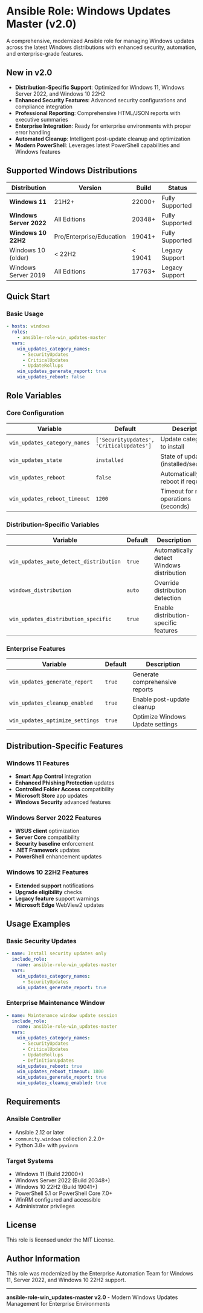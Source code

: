 # Ansible Role: Windows Updates Master (v2.0)

A comprehensive, modernized Ansible role for managing Windows updates across the latest Windows distributions with enhanced security, automation, and enterprise-grade features.

##  New in v2.0

- **Distribution-Specific Support**: Optimized for Windows 11, Windows Server 2022, and Windows 10 22H2
- **Enhanced Security Features**: Advanced security configurations and compliance integration
- **Professional Reporting**: Comprehensive HTML/JSON reports with executive summaries
- **Enterprise Integration**: Ready for enterprise environments with proper error handling
- **Automated Cleanup**: Intelligent post-update cleanup and optimization
- **Modern PowerShell**: Leverages latest PowerShell capabilities and Windows features

##  Supported Windows Distributions

| Distribution | Version | Build | Status |
|--------------|---------|-------|---------|
| **Windows 11** | 21H2+ | 22000+ |  Fully Supported |
| **Windows Server 2022** | All Editions | 20348+ |  Fully Supported |
| **Windows 10 22H2** | Pro/Enterprise/Education | 19041+ |  Fully Supported |
| Windows 10 (older) | < 22H2 | < 19041 |  Legacy Support |
| Windows Server 2019 | All Editions | 17763+ |  Legacy Support |

##  Quick Start

### Basic Usage

```yaml
- hosts: windows
  roles:
    - ansible-role-win_updates-master
  vars:
    win_updates_category_names:
      - SecurityUpdates
      - CriticalUpdates
      - UpdateRollups
    win_updates_generate_report: true
    win_updates_reboot: false
```

##  Role Variables

### Core Configuration

| Variable | Default | Description |
|----------|---------|-------------|
| `win_updates_category_names` | `['SecurityUpdates', 'CriticalUpdates']` | Update categories to install |
| `win_updates_state` | `installed` | State of updates (installed/searched) |
| `win_updates_reboot` | `false` | Automatically reboot if required |
| `win_updates_reboot_timeout` | `1200` | Timeout for reboot operations (seconds) |

### Distribution-Specific Variables

| Variable | Default | Description |
|----------|---------|-------------|
| `win_updates_auto_detect_distribution` | `true` | Automatically detect Windows distribution |
| `windows_distribution` | `auto` | Override distribution detection |
| `win_updates_distribution_specific` | `true` | Enable distribution-specific features |

### Enterprise Features

| Variable | Default | Description |
|----------|---------|-------------|
| `win_updates_generate_report` | `true` | Generate comprehensive reports |
| `win_updates_cleanup_enabled` | `true` | Enable post-update cleanup |
| `win_updates_optimize_settings` | `true` | Optimize Windows Update settings |

##  Distribution-Specific Features

### Windows 11 Features
- **Smart App Control** integration
- **Enhanced Phishing Protection** updates
- **Controlled Folder Access** compatibility
- **Microsoft Store** app updates
- **Windows Security** advanced features

### Windows Server 2022 Features
- **WSUS client** optimization
- **Server Core** compatibility
- **Security baseline** enforcement
- **.NET Framework** updates
- **PowerShell** enhancement updates

### Windows 10 22H2 Features
- **Extended support** notifications
- **Upgrade eligibility** checks
- **Legacy feature** support warnings
- **Microsoft Edge** WebView2 updates

##  Usage Examples

### Basic Security Updates

```yaml
- name: Install security updates only
  include_role:
    name: ansible-role-win_updates-master
  vars:
    win_updates_category_names:
      - SecurityUpdates
    win_updates_generate_report: true
```

### Enterprise Maintenance Window

```yaml
- name: Maintenance window update session
  include_role:
    name: ansible-role-win_updates-master
  vars:
    win_updates_category_names:
      - SecurityUpdates
      - CriticalUpdates
      - UpdateRollups
      - DefinitionUpdates
    win_updates_reboot: true
    win_updates_reboot_timeout: 1800
    win_updates_generate_report: true
    win_updates_cleanup_enabled: true
```

##  Requirements

### Ansible Controller
- Ansible 2.12 or later
- `community.windows` collection 2.2.0+
- Python 3.8+ with `pywinrm`

### Target Systems
- Windows 11 (Build 22000+)
- Windows Server 2022 (Build 20348+)  
- Windows 10 22H2 (Build 19041+)
- PowerShell 5.1 or PowerShell Core 7.0+
- WinRM configured and accessible
- Administrator privileges

##  License

This role is licensed under the MIT License.

##  Author Information

This role was modernized by the Enterprise Automation Team for Windows 11, Server 2022, and Windows 10 22H2 support.

---

**ansible-role-win_updates-master v2.0** - Modern Windows Updates Management for Enterprise Environments
